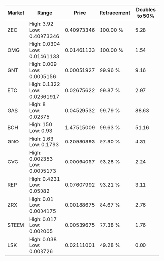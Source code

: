 | Market | Range | Price| Retracement | Doubles to 50% |
| --- | --- | --- | --- | --- |
| ZEC | High: 3.92<br />Low: 0.40973346 | 0.40973346 | 100.00 % | 5.28 |
| OMG | High: 0.0304<br />Low: 0.01461133 | 0.01461133 | 100.00 % | 1.54 |
| GNT | High: 0.009<br />Low: 0.0005156 | 0.00051927 | 99.96 % | 9.16 |
| ETC | High: 0.1322<br />Low: 0.02661917 | 0.02675622 | 99.87 % | 2.97 |
| GAS | High: 8<br />Low: 0.02875 | 0.04529532 | 99.79 % | 88.63 |
| BCH | High: 150<br />Low: 0.93 | 1.47515009 | 99.63 % | 51.16 |
| GNO | High: 1.63<br />Low: 0.1793 | 0.20980893 | 97.90 % | 4.31 |
| CVC | High: 0.002353<br />Low: 0.0005173 | 0.00064057 | 93.28 % | 2.24 |
| REP | High: 0.4231<br />Low: 0.05082 | 0.07607992 | 93.21 % | 3.11 |
| ZRX | High: 0.01<br />Low: 0.0004175 | 0.00188675 | 84.67 % | 2.76 |
| STEEM | High: 0.017<br />Low: 0.002005 | 0.00539675 | 77.38 % | 1.76 |
| LSK | High: 0.038<br />Low: 0.003726 | 0.02111001 | 49.28 % | 0.00 |
